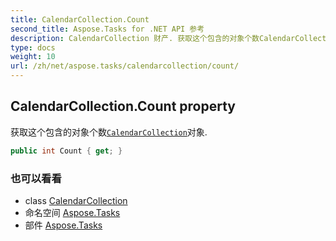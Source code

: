 ```yaml
---
title: CalendarCollection.Count
second_title: Aspose.Tasks for .NET API 参考
description: CalendarCollection 财产. 获取这个包含的对象个数CalendarCollection对象.
type: docs
weight: 10
url: /zh/net/aspose.tasks/calendarcollection/count/
---
```

## CalendarCollection.Count property

获取这个包含的对象个数[`CalendarCollection`](../)对象.

```csharp
public int Count { get; }
```

### 也可以看看

* class [CalendarCollection](../)
* 命名空间 [Aspose.Tasks](../../calendarcollection/)
* 部件 [Aspose.Tasks](../../../)


